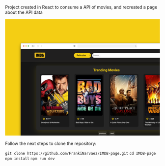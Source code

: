 Project created in React to consume a API of movies, and recreated a page about the API data

![IMDB page](https://github.com/FrankiNarvaez/IMDB-page/blob/main/src/assets/page-imdb.png)

Follow the next steps to clone the repository:

``
git clone https://github.com/FrankiNarvaez/IMDB-page.git
``
``
cd IMDB-page
``
``
npm install
``
``
npm run dev
``
